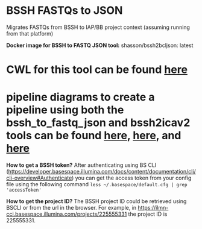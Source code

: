 # BSSH FASTQs to JSON
Migrates FASTQs from BSSH to IAP/BB project context (assuming running from that platform)

**Docker image for BSSH to FASTQ JSON tool:** shasson/bssh2bcljson: latest<br>

# CWL for this tool can be found [here]()

# pipeline diagrams to create a pipeline using both the bssh_to_fastq_json and bssh2icav2 tools can be found [here](), [here](), and [here]()

**How to get a BSSH token?**
After authenticating using BS CLI (https://developer.basespace.illumina.com/docs/content/documentation/cli/cli-overview#Authenticate) you can get the access token from your config file using the following command
 ```less ~/.basespace/default.cfg | grep 'accessToken'```
 
 **How to get the project ID?**
The BSSH project ID could be retrieved using BSCLI or from the url in the browser. For example, in https://ilmn-cci.basespace.illumina.com/projects/225555331 the project ID is 225555331.
